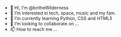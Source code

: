 - 👋 Hi, I’m @bntheWilderness
- 👀 I’m interested in tech, space, music and my fam. 
- 🌱 I’m currently learning Python, CSS and HTML5
- 💞️ I’m looking to collaborate on ...
- 📫 How to reach me ...

<!---
bntheWilderness/bntheWilderness is a ✨ special ✨ repository because its `README.md` (this file) appears on your GitHub profile.
You can click the Preview link to take a look at your changes.
--->
